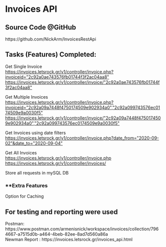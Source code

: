 # Invoices API

<h2>Source Code @GitHub</h2>
https://github.com/NickArm/InvoicesRestApi


<h2>Tasks (Features) Completed:</h2>

Get Single Invoice </br>
<https://invoices.letsrock.gr/v1/controller/invoice.php?invoiceid="2c92a0ae743576fb01744f3f2ac04aa8"></br>
<https://invoices.letsrock.gr/v1/controller/invoice/"2c92a0ae743576fb01744f3f2ac04aa8">

Get Multiple Invoices</br>
<https://invoices.letsrock.gr/v1/controller/invoice.php?invoiceid="2c92a09a7448f4750174509e902934a0","2c92a099743576ec0174509e9a0030f5"></br>
<https://invoices.letsrock.gr/v1/controller/invoice/"2c92a09a7448f4750174509e902934a0","2c92a099743576ec0174509e9a0030f5">


Get Invoices using date filters</br>
<https://invoices.letsrock.gr/v1/controller/invoice.php?date_from="2020-09-02"&date_to="2020-09-04">



Get All Invoices</br>
<https://invoices.letsrock.gr/v1/controller/invoice.php></br>
<https://invoices.letsrock.gr/v1/controller/invoices/>

Store all requests in mySQL DB



<h3>**Extra Features</h3>
Option for Caching 


<h2>For testing and reporting were used</h2>
Postman:  https://www.postman.com/armenisnick/workspace/invoices/collection/7964667-a7515d0b-a464-4beb-82ee-8ad7d560a86a </br>
Newman Report : https://invoices.letsrock.gr/invoices_api.html
